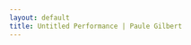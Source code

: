 ```yaml
---
layout: default
title: Untitled Performance | Paule Gilbert
---
```

<h4></h4>
<div class="photo-main" style="background: url(main.jpg)"></div>
<p class="photo-credit"></p>
<p class="work-description"></p>